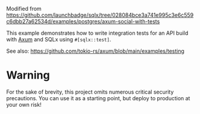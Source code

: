 Modified from https://github.com/launchbadge/sqlx/tree/028084bce3a741e995c3e6c559c6dbb27a62534d/examples/postgres/axum-social-with-tests

This example demonstrates how to write integration tests for an API build with [Axum] and SQLx using `#[sqlx::test]`.

See also: https://github.com/tokio-rs/axum/blob/main/examples/testing

# Warning

For the sake of brevity, this project omits numerous critical security precautions. You can use it as a starting point,
but deploy to production at your own risk!

[Axum]: https://github.com/tokio-rs/axum